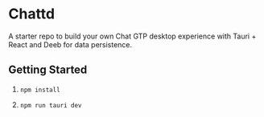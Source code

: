 # Chattd

A starter repo to build your own Chat GTP desktop experience with Tauri + React and Deeb for data persistence.

## Getting Started

1. `npm install`

2. `npm run tauri dev`

